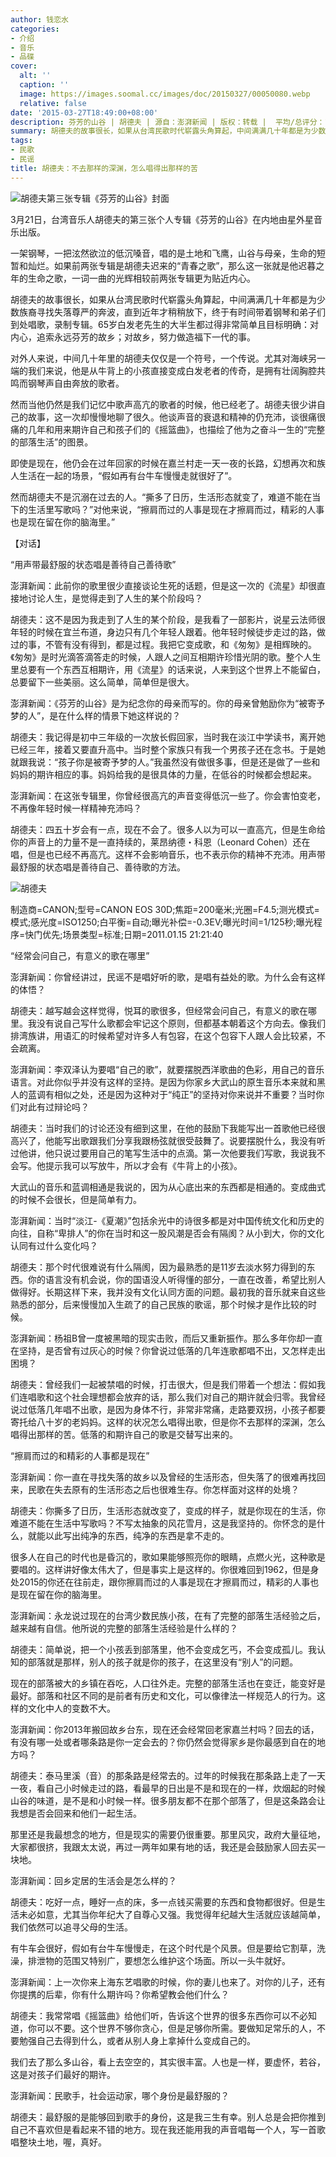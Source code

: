 ```yaml
---
author: 钱恋水
categories:
- 介绍
- 音乐
- 品碟
cover:
  alt: ''
  caption: ''
  image: https://images.soomal.cc/images/doc/20150327/00050080.webp
  relative: false
date: '2015-03-27T18:49:00+08:00'
description: 芬芳的山谷 | 胡德夫 | 源自：澎湃新闻 | 版权：转载 |  平均/总评分：10.00/20
summary: 胡德夫的故事很长，如果从台湾民歌时代崭露头角算起，中间满满几十年都是为少数族裔寻找失落尊严的奔波，直到近年才稍稍放下，终于有时间带着钢琴和弟子们到处唱歌，录制专辑。65岁白发老先生的大半生都过得非常简单且目标明确：对内心，追索永远芬芳的故乡；对故乡，努力做造福下一代的事……
tags:
- 民歌
- 民谣
title: 胡德夫：不去那样的深渊，怎么唱得出那样的苦
---
```


![胡德夫第三张专辑《芬芳的山谷》封面](https://images.soomal.cc/images/doc/20150214/00049299_01.webp)





3月21日，台湾音乐人胡德夫的第三张个人专辑《芬芳的山谷》在内地由星外星音乐出版。

一架钢琴，一把泫然欲泣的低沉嗓音，唱的是土地和飞鹰，山谷与母亲，生命的短暂和灿烂。如果前两张专辑是胡德夫迟来的“青春之歌”，那么这一张就是他迟暮之年的生命之歌，一词一曲的光辉相较前两张专辑更为贴近内心。

胡德夫的故事很长，如果从台湾民歌时代崭露头角算起，中间满满几十年都是为少数族裔寻找失落尊严的奔波，直到近年才稍稍放下，终于有时间带着钢琴和弟子们到处唱歌，录制专辑。65岁白发老先生的大半生都过得非常简单且目标明确：对内心，追索永远芬芳的故乡；对故乡，努力做造福下一代的事。

对外人来说，中间几十年里的胡德夫仅仅是一个符号，一个传说。尤其对海峡另一端的我们来说，他是从牛背上的小孩直接变成白发老者的传奇，是拥有壮阔胸腔共鸣而钢琴声自由奔放的歌者。

然而当他仍然是我们记忆中歌声高亢的歌者的时候，他已经老了。胡德夫很少讲自己的故事，这一次却慢慢地聊了很久。他谈声音的衰退和精神的仍充沛，谈很痛很痛的几年和用来期许自己和孩子们的《摇篮曲》，也描绘了他为之奋斗一生的“完整的部落生活”的图景。

即使是现在，他仍会在过年回家的时候在嘉兰村走一天一夜的长路，幻想再次和族人生活在一起的场景，“假如再有台牛车慢慢走就很好了”。

然而胡德夫不是沉溺在过去的人。“撕多了日历，生活形态就变了，难道不能在当下的生活里写歌吗？”对他来说，“擦肩而过的人事是现在才擦肩而过，精彩的人事也是现在留在你的脑海里。”

【对话】

“用声带最舒服的状态唱是善待自己善待歌”

澎湃新闻：此前你的歌里很少直接谈论生死的话题，但是这一次的《流星》却很直接地讨论人生，是觉得走到了人生的某个阶段吗？

胡德夫：这不是因为我走到了人生的某个阶段，是我看了一部影片，说星云法师很年轻的时候在宜兰布道，身边只有几个年轻人跟着。他年轻时候徒步走过的路，做过的事，不管有没有得到，都是过程。我把它变成歌，和《匆匆》是相辉映的。《匆匆》是时光滴答滴答走的时候，人跟人之间互相期许珍惜光阴的歌。整个人生里总要有一个东西互相期许，用《流星》的话来说，人来到这个世界上不能留白，总要留下一些美丽。这么简单，简单但是很大。

澎湃新闻：《芬芳的山谷》是为纪念你的母亲而写的。你的母亲曾勉励你为“被寄予梦的人”，是在什么样的情景下她这样说的？

胡德夫：我记得是初中三年级的一次放长假回家，当时我在淡江中学读书，离开她已经三年，接着又要直升高中。当时整个家族只有我一个男孩子还在念书。于是她就跟我说：“孩子你是被寄予梦的人。”我虽然没有做很多事，但是还是做了一些和妈妈的期许相应的事。妈妈给我的是很具体的力量，在低谷的时候都会想起来。

澎湃新闻：在这张专辑里，你曾经很高亢的声音变得低沉一些了。你会害怕变老，不再像年轻时候一样精神充沛吗？

胡德夫：四五十岁会有一点，现在不会了。很多人以为可以一直高亢，但是生命给你的声音上的力量不是一直持续的，莱昂纳德・科恩（Leonard Cohen）还在唱，但是也已经不再高亢。这样不会影响音乐，也不表示你的精神不充沛。用声带最舒服的状态唱是善待自己、善待歌的方法。

![胡德夫](https://images.soomal.cc/images/doc/20150327/00050080.webp)

制造商=CANON;型号=CANON EOS 30D;焦距=200毫米;光圈=F4.5;测光模式=模式;感光度=ISO1250;白平衡=自动;曝光补偿=-0.3EV;曝光时间=1/125秒;曝光程序=快门优先;场景类型=标准;日期=2011.01.15 21:21:40



“经常会问自己，有意义的歌在哪里”

澎湃新闻：你曾经讲过，民谣不是唱好听的歌，是唱有益处的歌。为什么会有这样的体悟？

胡德夫：越写越会这样觉得，悦耳的歌很多，但经常会问自己，有意义的歌在哪里。我没有说自己写什么歌都会牢记这个原则，但都基本朝着这个方向去。像我们排湾族讲，用语汇的时候希望对许多人有包容，在这个包容下人跟人会比较紧，不会疏离。

澎湃新闻：李双泽认为要唱“自己的歌”，就要摆脱西洋歌曲的色彩，用自己的音乐语言。对此你似乎并没有这样的坚持。是因为你家乡大武山的原生音乐本来就和黑人的蓝调有相似之处，还是因为这种对于“纯正”的坚持对你来说并不重要？当时你们对此有过辩论吗？

胡德夫：当时我们的讨论还没有细到这里，在他的鼓励下我能写出一首歌他已经很高兴了，他能写出歌跟我们分享我跟杨弦就很受鼓舞了。说要摆脱什么，我没有听过他讲，他只说过要用自己的笔写生活中的点滴。第一次他要我们写歌，我说我不会写。他提示我可以写放牛，所以才会有《牛背上的小孩》。

大武山的音乐和蓝调相通是我说的，因为从心底出来的东西都是相通的。变成曲式的时候不会很长，但是简单有力。

澎湃新闻：当时“淡江-《夏潮》”包括余光中的诗很多都是对中国传统文化和历史的向往，自称“卑排人”的你在当时和这一股风潮是否会有隔阂？从小到大，你的文化认同有过什么变化吗？

胡德夫：那个时代很难说有什么隔阂，因为最熟悉的是11岁去淡水努力得到的东西。你的语言没有机会说，你的国语没人听得懂的部分，一直在改善，希望比别人做得好。长期这样下来，我并没有文化认同方面的问题。最初我的音乐就来自这些熟悉的部分，后来慢慢加入生疏了的自己民族的歌谣，那个时候才是作比较的时候。

澎湃新闻：杨祖B曾一度被黑暗的现实击败，而后又重新振作。那么多年你却一直在坚持，是否曾有过灰心的时候？你曾说过低落的几年连歌都唱不出，又怎样走出困境？

胡德夫：曾经我们一起被禁唱的时候，打击很大，但是我们带着一个想法：假如我们连唱歌和这个社会理想都会放弃的话，那么我们对自己的期许就会归零。我曾经说过低落几年唱不出歌，是因为身体不行，非常非常痛，走路要双拐，小孩子都要寄托给八十岁的老妈妈。这样的状况怎么唱得出歌，但是你不去那样的深渊，怎么唱得出那样的苦。低落的和期许自己的歌是交替写出来的。

“擦肩而过的和精彩的人事都是现在”

澎湃新闻：你一直在寻找失落的故乡以及曾经的生活形态，但失落了的很难再找回来，民歌在失去原有的生活形态之后也很难生存。你怎样面对这样的处境？

胡德夫：你撕多了日历，生活形态就改变了，变成的样子，就是你现在的生活，你难道不能在生活中写歌吗？不写太抽象的风花雪月，这是我坚持的。你怀念的是什么，就能以此写出纯净的东西，纯净的东西是拿不走的。

很多人在自己的时代也是昏沉的，歌如果能够照亮你的眼睛，点燃火光，这种歌是要唱的。这样讲好像太伟大了，但是事实上是这样的。你很难回到1962，但是身处2015的你还在往前走，跟你擦肩而过的人事是现在才擦肩而过，精彩的人事也是现在留在你的脑海里。

澎湃新闻：永龙说过现在的台湾少数民族小孩，在有了完整的部落生活经验之后，越来越有自信。他所说的完整的部落生活经验是什么样的？

胡德夫：简单说，把一个小孩丢到部落里，他不会变成乞丐，不会变成孤儿。我认知的部落就是那样，别人的孩子就是你的孩子，在这里没有“别人”的问题。

现在的部落被大的乡镇在吞吃，人口往外走。完整的部落生活也在变迁，能变好是最好。部落和社区不同的是前者有历史和文化，可以像律法一样规范人的行为。这样的文化中人的变数不大。

澎湃新闻：你2013年搬回故乡台东，现在还会经常回老家嘉兰村吗？回去的话，有没有哪一处或者哪条路是你一定会去的？你仍然会觉得家乡是你最感到自在的地方吗？

胡德夫：泰马里溪（音）的那条路是经常去的。过年的时候我在那条路上走了一天一夜，看自己小时候走过的路，看最早的日出是不是和现在的一样，炊烟起的时候山谷的味道，是不是和小时候一样。很多朋友都不在那个部落了，但是这条路会让我想是否会回来和他们一起生活。

那里还是我最想念的地方，但是现实的需要仍很重要。那里风灾，政府大量征地，大家都很挤，我跟太太说，再过一两年如果有地的话，我还是会鼓励家人回去买一块地。

澎湃新闻：回乡定居的生活会是怎么样的？

胡德夫：吃好一点，睡好一点的床，多一点钱买需要的东西和食物都很好。但是生活未必如意，尤其当你年纪大了自尊心又强。我觉得年纪越大生活就应该越简单，我们依然可以追寻父母的生活。

有牛车会很好，假如有台牛车慢慢走，在这个时代是个风景。但是要给它割草，洗澡，排泄物的范围又特别广，要想怎么维护这个场面。所以一头牛就好。

澎湃新闻：上一次你来上海东艺唱歌的时候，你的妻儿也来了。对你的儿子，还有你提携的后辈，你有什么期许吗？你希望教会他们什么？

胡德夫：我常常唱《摇篮曲》给他们听，告诉这个世界的很多东西你可以不必知道，你可以不要。这个世界不够你贪心，但是足够你所需。要做知足常乐的人，不要勉强自己去得到什么，或者从别人身上拿掉什么变成自己的。

我们去了那么多山谷，看上去空空的，其实很丰富。人也是一样，要虚怀，若谷，这是对孩子们最好的期许。

澎湃新闻：民歌手，社会运动家，哪个身份是最舒服的？

胡德夫：最舒服的是能够回到歌手的身份，这是我三生有幸。别人总是会把你推到自己不喜欢但是看起来不错的地方。现在我还能用我的声音唱每一个人，写一首歌唱整块土地，喔，真好。